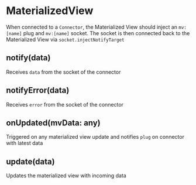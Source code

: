 # MaterializedView

When connected to a `Connector`, the Materialized View should inject an `mv:[name]` plug and `mv:[name]` socket. The socket is then connected back to the Materialized View via `socket.injectNotifyTarget`

## notify(data)

Receives `data` from the socket of the connector

## notifyError(data)

Receives `error` from the socket of the connector

## onUpdated(mvData: any)

Triggered on any materialized view update and notifies `plug` on connector with latest data

## update(data)

Updates the materialized view with incoming data
